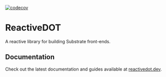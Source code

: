 [![codecov](https://codecov.io/gh/tien/reactive-dot/graph/badge.svg?token=Q97JBVAD19)](https://codecov.io/gh/tien/reactive-dot)

# ReactiveDOT

A reactive library for building Substrate front-ends.

## Documentation

Check out the latest documentation and guides available at [reactivedot.dev](https://reactivedot.dev/).
